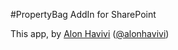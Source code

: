 #PropertyBag AddIn for SharePoint 

This app, by [Alon Havivi](http://www.e-office.com) ([@alonhavivi](http://www.twitter.com/alonhavivi))